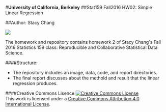 #**University of California, Berkeley**
##Stat159 Fall2016 HW02: Simple Linear Regression

##Author: Stacy Chang

![](https://raw.githubusercontent.com/ucb-stat159/stat159-fall-2016/master/projects/proj01/images/stat159-logo.png)

The homework and repository contains homework 2 of Stacy Chang's Fall 2016 Statistics 159 class: Reproducible and Collaborative Statistical Data Science.

####Structure:
* The repository includes an image, data, code, and report directories.
* The final report discusses about the methold and result that the linear regression produces. 


####Creative Commons Lisence
<a rel="license" href="http://creativecommons.org/licenses/by/4.0/"><img alt="Creative Commons License" style="border-width:0" src="https://i.creativecommons.org/l/by/4.0/88x31.png" /></a><br />This work is licensed under a <a rel="license" href="http://creativecommons.org/licenses/by/4.0/">Creative Commons Attribution 4.0 International License</a>.
